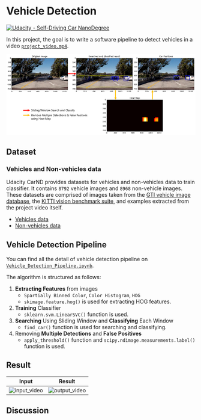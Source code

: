 # Vehicle Detection
[![Udacity - Self-Driving Car NanoDegree](https://s3.amazonaws.com/udacity-sdc/github/shield-carnd.svg)](http://www.udacity.com/drive)


In this project, the goal is to write a software pipeline to detect vehicles in a video [`project_video.mp4`](./project_video.mp4). 

![pipeline](./imgs/pipeline_resized.png)


Dataset
---
### Vehicles and Non-vehicles data
Udacity CarND provides datasets for vehicles and non-vehicles data to train classifier. It contains `8792` vehicle images and `8968` non-vehicle images. These datasets are comprised of images taken from the [GTI vehicle image database](http://www.gti.ssr.upm.es/data/Vehicle_database.html), the [KITTI vision benchmark suite](http://www.cvlibs.net/datasets/kitti/), and examples extracted from the project video itself.
* [Vehicles data](https://s3.amazonaws.com/udacity-sdc/Vehicle_Tracking/vehicles.zip) 
* [Non-vehicles data](https://s3.amazonaws.com/udacity-sdc/Vehicle_Tracking/non-vehicles.zip) 

Vehicle Detection Pipeline
---

You can find all the detail of vehicle detection pipeline on [`Vehicle_Detection_Pipeline.ipynb`](./Vehicle_Detection_Pipeline.ipynb).

The algorithm is structured as follows:
1. **Extracting Features** from images
    * `Spartially Binned Color`, `Color Histogram`, `HOG`
    * `skimage.feature.hog()` is used for extracting HOG features.
2. **Training** Classifier
    * `sklearn.svm.LinearSVC()` function is used.
3. **Searching** Using Sliding Window and **Classifying** Each Window
    * `find_car()` function is used for searching and classifying.
4. Removing **Multiple Detections** and **False Positives**
    * `apply_threshold()` function and `scipy.ndimage.measurements.label()` function is used.



Result
---
| Input | Result |
|:-----------------:|:----------------:|
| ![input_video](./imgs/project_video.gif)    | ![output_video](./imgs/output_video.gif)      |

Discussion
---
